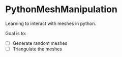 # PythonMeshManipulation
Learning to interact with meshes in python.

Goal is to:

-[ ] Generate random meshes
-[ ] Triangulate the meshes

